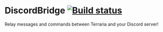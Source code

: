 # DiscordBridge [![Build status](https://ci.appveyor.com/api/projects/status/1pvj0mev3pxn8u41?svg=true)](https://ci.appveyor.com/project/Enerdy/discordbridge)
Relay messages and commands between Terraria and your Discord server!
